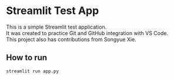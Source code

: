 # Streamlit Test App

This is a simple Streamlit test application.  
It was created to practice Git and GitHub integration with VS Code.  
This project also has contributions from Songyue Xie.

## How to run

```bash
streamlit run app.py
